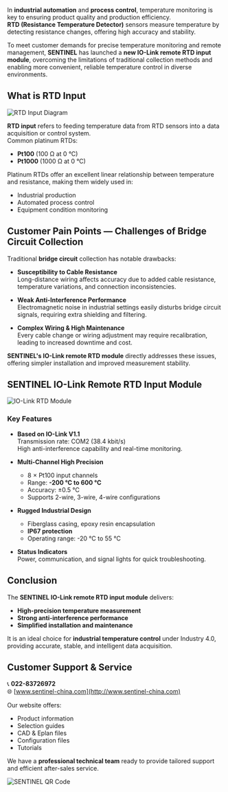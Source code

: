 In **industrial automation** and **process control**, temperature monitoring is key to ensuring product quality and production efficiency.  
**RTD (Resistance Temperature Detector)** sensors measure temperature by detecting resistance changes, offering high accuracy and stability.  

To meet customer demands for precise temperature monitoring and remote management, **SENTINEL** has launched a **new IO-Link remote RTD input module**, overcoming the limitations of traditional collection methods and enabling more convenient, reliable temperature control in diverse environments.

## What is RTD Input

![RTD Input Diagram](http://image.sentinel-china.com/202411011146221.png)

**RTD input** refers to feeding temperature data from RTD sensors into a data acquisition or control system.  
Common platinum RTDs:
- **Pt100** (100 Ω at 0 °C)
- **Pt1000** (1000 Ω at 0 °C)

Platinum RTDs offer an excellent linear relationship between temperature and resistance, making them widely used in:
- Industrial production
- Automated process control
- Equipment condition monitoring

## Customer Pain Points — Challenges of Bridge Circuit Collection

Traditional **bridge circuit** collection has notable drawbacks:

- **Susceptibility to Cable Resistance**  
  Long-distance wiring affects accuracy due to added cable resistance, temperature variations, and connection inconsistencies.

- **Weak Anti-Interference Performance**  
  Electromagnetic noise in industrial settings easily disturbs bridge circuit signals, requiring extra shielding and filtering.

- **Complex Wiring & High Maintenance**  
  Every cable change or wiring adjustment may require recalibration, leading to increased downtime and cost.

**SENTINEL's IO-Link remote RTD module** directly addresses these issues, offering simpler installation and improved measurement stability.

## SENTINEL IO-Link Remote RTD Input Module

![IO-Link RTD Module](http://image.sentinel-china.com/202411010928561.png)

### Key Features

- **Based on IO-Link V1.1**  
  Transmission rate: COM2 (38.4 kbit/s)  
  High anti-interference capability and real-time monitoring.

- **Multi-Channel High Precision**  
  - 8 × Pt100 input channels  
  - Range: **-200 °C to 600 °C**  
  - Accuracy: ±0.5 °C  
  - Supports 2-wire, 3-wire, 4-wire configurations

- **Rugged Industrial Design**  
  - Fiberglass casing, epoxy resin encapsulation  
  - **IP67 protection**  
  - Operating range: -20 °C to 55 °C

- **Status Indicators**  
  Power, communication, and signal lights for quick troubleshooting.

## Conclusion

The **SENTINEL IO-Link remote RTD input module** delivers:
- **High-precision temperature measurement**
- **Strong anti-interference performance**
- **Simplified installation and maintenance**

It is an ideal choice for **industrial temperature control** under Industry 4.0, providing accurate, stable, and intelligent data acquisition.

## Customer Support & Service

📞 **022-83726972**  
🌐 [www.sentinel-china.com](http://www.sentinel-china.com)

Our website offers:
- Product information
- Selection guides
- CAD & Eplan files
- Configuration files
- Tutorials

We have a **professional technical team** ready to provide tailored support and efficient after-sales service.

![SENTINEL QR Code](https://image.sentinel-china.com/2024-08-24-%E5%AE%98%E6%96%B9%E4%BA%8C%E7%BB%B4%E7%A0%81%E5%90%88%E9%9B%86.png)
